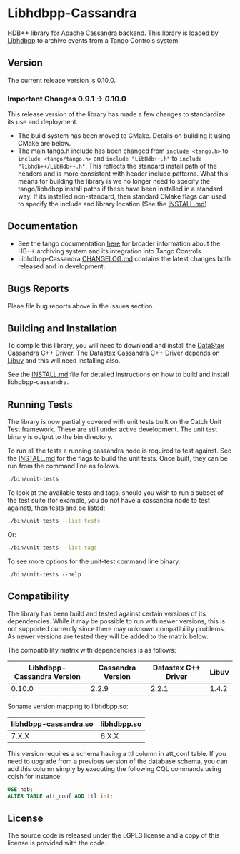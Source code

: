 # Libhdbpp-Cassandra

[HDB++](http://www.tango-controls.org/community/projects/hdbplus) library for Apache Cassandra backend. This library is loaded by [Libhdbpp](https://github.com/tango-controls-hdbpp/libhdbpp) to archive events from a Tango Controls system.

## Version

The current release version is 0.10.0.

### **Important Changes** 0.9.1 -> 0.10.0

This release version of the library has made a few changes to standardize its use and deployment.
* The build system has been moved to CMake. Details on building it using CMake are below.
* The main tango.h include has been changed from `include <tango.h>` to `include <tango/tango.h>` and `include "LibHdb++.h"` to `include "libhdb++/LibHdb++.h"`. This reflects the standard install path of the headers and is more consistent with header include patterns. What this means for building the library is we no longer need to specify the tango/libhdbpp install paths if these have been installed in a standard way. If its installed non-standard, then standard CMake flags can used to specify the include and library location (See the [INSTALL.md](https://github.com/tango-controls-hdbpp/libhdbpp/blob/master/INSTALL.md))

## Documentation

* See the tango documentation [here](http://tango-controls.readthedocs.io/en/latest/administration/services/hdbpp/index.html#hdb-an-archiving-historian-service) for broader information about the HB++ archiving system and its integration into Tango Controls
* Libhdbpp-Cassandra [CHANGELOG.md](https://github.com/tango-controls-hdbpp/libhdbpp/blob/master/CHANGELOG.md) contains the latest changes both released and in development.

## Bugs Reports

Pleae file bug reports above in the issues section.

## Building and Installation

To compile this library, you will need to download and install the [DataStax Cassandra C++ Driver](https://github.com/datastax/cpp-driver). The Datastax Cassandra C++ Driver depends on [Libuv](https://github.com/libuv/libuv) and this will need installing also.

See the [INSTALL.md](https://github.com/tango-controls-hdbpp/libhdbpp-cassandra/blob/master/INSTALL.md) file for  detailed instructions on how to build and install libhdbpp-cassandra.

## Running Tests

The library is now partially covered with unit tests built on the Catch Unit Test framework. These are still under active development. The unit test binary is output to the bin directory.

To run all the tests a running cassandra node is required to test against. See the [INSTALL.md](https://github.com/tango-controls-hdbpp/libhdbpp/blob/master/INSTALL.md) for the flags to build the unit tests. Once built, they can be run from the command line as follows. 

```bash
./bin/unit-tests
```

To look at the available tests and tags, should you wish to run a subset of the test suite (for example, you do not have a cassandra node to test against), then tests and be listed:

```bash
./bin/unit-tests --list-tests
```

Or:

```bash
./bin/unit-tests --list-tags
```

To see more options for the unit-test command line binary:

```ash
./bin/unit-tests --help
```

## Compatibility

The library has been build and tested against certain versions of its dependencies. While it may be possible to run with newer versions, this is not supported currently since there may unknown compatibility problems. As newer versions are tested they will be added to the matrix below.

The compatibility matrix with dependencies is as follows:

| Libhdbpp-Cassandra Version | Cassandra Version | Datastax C++ Driver | Libuv |
|---------|-------------------|------------|-------|
| 0.10.0 | 2.2.9 | 2.2.1 | 1.4.2 |

Soname version mapping to libhdbpp.so:

| libhdbpp-cassandra.so | libhdbpp.so |
|-----------------------|-------------|
| 7.X.X | 6.X.X |

This version requires a schema having a ttl column in att_conf table. If you need to upgrade from a previous version of the database schema, you can add this column simply by executing the following CQL commands using cqlsh for instance:

```SQL
USE hdb;
ALTER TABLE att_conf ADD ttl int;
```

## License

The source code is released under the LGPL3 license and a copy of this license is provided with the code. 
